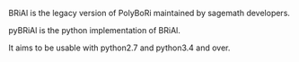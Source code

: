 BRiAl is the legacy version of PolyBoRi maintained by sagemath developers.

pyBRiAl is the python implementation of BRiAl.

It aims to be usable with python2.7 and python3.4 and over.
